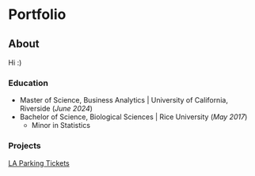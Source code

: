 # Portfolio

## About
Hi :)

### Education
- Master of Science, Business Analytics | University of California, Riverside (_June 2024_) 
- Bachelor of Science, Biological Sciences | Rice University (_May 2017_)
  + Minor in Statistics


### Projects

[LA Parking Tickets](https://MatthewBarclay99.github.io/assets/docs/parking/STAT-405-Final-Project.html)
